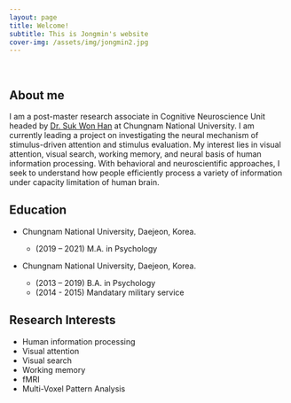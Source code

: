 ```yaml
---
layout: page
title: Welcome!
subtitle: This is Jongmin's website
cover-img: /assets/img/jongmin2.jpg
---
```


<br/>

## About me

I am a post-master research associate in Cognitive Neuroscience Unit headed by [Dr. Suk Won Han](https://sites.google.com/view/sukwonhan/home?authuser=0) at Chungnam National University. 
I am currently leading a project on investigating the neural mechanism of stimulus-driven attention and stimulus evaluation.
My interest lies in visual attention, visual search, working memory, and neural basis of human information processing.
With behavioral and neuroscientific approaches, I seek to understand how people efficiently process a variety of information under capacity limitation of human brain.

## Education

- Chungnam National University, Daejeon, Korea.
  - (2019 – 2021) M.A. in Psychology 

- Chungnam National University, Daejeon, Korea.
  - (2013 – 2019) B.A. in Psychology 
  - (2014 - 2015) Mandatary military service


## Research Interests

- Human information processing
- Visual attention
- Visual search
- Working memory
- fMRI
- Multi-Voxel Pattern Analysis
